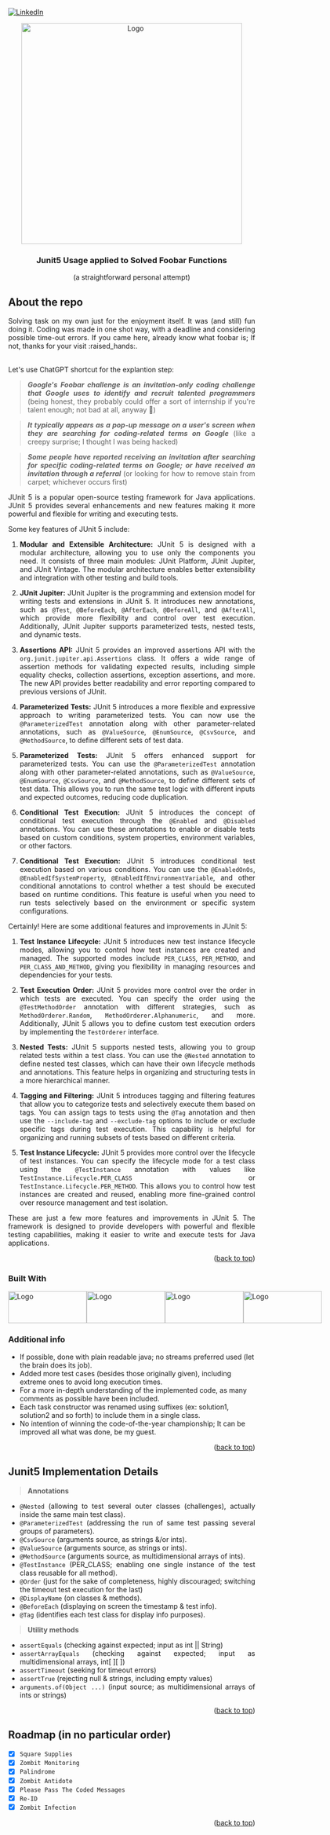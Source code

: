 [![LinkedIn][linkedin-shield]][linkedin-url]

<!-- PROJECT LOGO -->
<div align="center">
  <a align="center">
    <img src="https://user-images.githubusercontent.com/53323058/273491246-3129bbb6-670a-49dc-a43c-87937bca67a2.png" alt="Logo" width="450">
  </a>
  <h3 align="center">Junit5 Usage applied to Solved Foobar Functions</h3>
  <p align="center">
     (a straightforward personal attempt)
  </p>
</div>

<!-- ABOUT THE REPO -->
## About the repo

<div align="justify">
Solving task on my own just for the enjoyment itself. It was (and still) fun doing it. Coding was made in one shot way, with a deadline and considering possible time-out errors. If you came here, already know what foobar is; If not, thanks for your visit :raised_hands:. <br /> <br />

  Let's use ChatGPT shortcut for the explantion step: 
  
> **_Google's Foobar challenge is an invitation-only coding challenge that Google uses to identify and recruit talented programmers_** (being honest, they probably could offer a sort of internship if you're talent enough; not bad at all, anyway :muscle:)

> **_It typically appears as a pop-up message on a user's screen when they are searching for coding-related terms on Google_** (like a creepy surprise; I thought I was being hacked)

> **_Some people have reported receiving an invitation after searching for specific coding-related terms on Google; or have received an invitation through a referral_** (or looking for how to remove stain from carpet; whichever occurs first)






   JUnit 5 is a popular open-source testing framework for Java applications. JUnit 5 provides several enhancements and new features making it more powerful and flexible for writing and executing tests.

Some key features of JUnit 5 include:

1. **Modular and Extensible Architecture:** JUnit 5 is designed with a modular architecture, allowing you to use only the components you need. It consists of three main modules: JUnit Platform, JUnit Jupiter, and JUnit Vintage. The modular architecture enables better extensibility and integration with other testing and build tools.

2. **JUnit Jupiter:** JUnit Jupiter is the programming and extension model for writing tests and extensions in JUnit 5. It introduces new annotations, such as `@Test`, `@BeforeEach`, `@AfterEach`, `@BeforeAll`, and `@AfterAll`, which provide more flexibility and control over test execution. Additionally, JUnit Jupiter supports parameterized tests, nested tests, and dynamic tests.

3. **Assertions API:** JUnit 5 provides an improved assertions API with the `org.junit.jupiter.api.Assertions` class. It offers a wide range of assertion methods for validating expected results, including simple equality checks, collection assertions, exception assertions, and more. The new API provides better readability and error reporting compared to previous versions of JUnit.

4. **Parameterized Tests:** JUnit 5 introduces a more flexible and expressive approach to writing parameterized tests. You can now use the `@ParameterizedTest` annotation along with other parameter-related annotations, such as `@ValueSource`, `@EnumSource`, `@CsvSource`, and `@MethodSource`, to define different sets of test data.

3. **Parameterized Tests:** JUnit 5 offers enhanced support for parameterized tests. You can use the `@ParameterizedTest` annotation along with other parameter-related annotations, such as `@ValueSource`, `@EnumSource`, `@CsvSource`, and `@MethodSource`, to define different sets of test data. This allows you to run the same test logic with different inputs and expected outcomes, reducing code duplication.
   
6. **Conditional Test Execution:** JUnit 5 introduces the concept of conditional test execution through the `@Enabled` and `@Disabled` annotations. You can use these annotations to enable or disable tests based on custom conditions, system properties, environment variables, or other factors.

5. **Conditional Test Execution:** JUnit 5 introduces conditional test execution based on various conditions. You can use the `@EnabledOnOs`, `@EnabledIfSystemProperty`, `@EnabledIfEnvironmentVariable`, and other conditional annotations to control whether a test should be executed based on runtime conditions. This feature is useful when you need to run tests selectively based on the environment or specific system configurations.

Certainly! Here are some additional features and improvements in JUnit 5:

1. **Test Instance Lifecycle:** JUnit 5 introduces new test instance lifecycle modes, allowing you to control how test instances are created and managed. The supported modes include `PER_CLASS`, `PER_METHOD`, and `PER_CLASS_AND_METHOD`, giving you flexibility in managing resources and dependencies for your tests.

2. **Test Execution Order:** JUnit 5 provides more control over the order in which tests are executed. You can specify the order using the `@TestMethodOrder` annotation with different strategies, such as `MethodOrderer.Random`, `MethodOrderer.Alphanumeric`, and more. Additionally, JUnit 5 allows you to define custom test execution orders by implementing the `TestOrderer` interface.


4. **Nested Tests:** JUnit 5 supports nested tests, allowing you to group related tests within a test class. You can use the `@Nested` annotation to define nested test classes, which can have their own lifecycle methods and annotations. This feature helps in organizing and structuring tests in a more hierarchical manner.


1. **Tagging and Filtering:** JUnit 5 introduces tagging and filtering features that allow you to categorize tests and selectively execute them based on tags. You can assign tags to tests using the `@Tag` annotation and then use the `--include-tag` and `--exclude-tag` options to include or exclude specific tags during test execution. This capability is helpful for organizing and running subsets of tests based on different criteria.


4. **Test Instance Lifecycle:** JUnit 5 provides more control over the lifecycle of test instances. You can specify the lifecycle mode for a test class using the `@TestInstance` annotation with values like `TestInstance.Lifecycle.PER_CLASS` or `TestInstance.Lifecycle.PER_METHOD`. This allows you to control how test instances are created and reused, enabling more fine-grained control over resource management and test isolation.





These are just a few more features and improvements in JUnit 5. The framework is designed to provide developers with powerful and flexible testing capabilities, making it easier to write and execute tests for Java applications.


</div>

<p align="right">(<a href="#readme-top">back to top</a>)</p>

### Built With

<div style="display: flex; flex-direction: row; align=center">
  <a href="https://www.java.com/en/">
    <img class="img"src="https://user-images.githubusercontent.com/53323058/273763700-87da1703-8aaa-473a-82a7-595478683383.png" alt="Logo" width="160" height="65"/>
  </a>
  <a href="https://junit.org/junit5/">
    <img class="img"src="https://user-images.githubusercontent.com/53323058/273760886-5dd75127-437e-478e-9cae-3d28e3d89149.png" alt="Logo" width="160" height="65"/>
  </a>
  <a href="https://maven.apache.org/">
    <img class="img"src="https://user-images.githubusercontent.com/53323058/230741096-33c1b8ab-1ec8-4364-b877-09aaa7df0fcd.png" alt="Logo" width="160" height="65"/>
  </a> 
  <a href="https://netbeans.apache.org/">
    <img class="img"src="https://user-images.githubusercontent.com/53323058/273762946-9cd1d557-5ac2-4dd4-898f-9e0e369ecd72.png" alt="Logo" width="160" height="65"/>
  </a>
</div>

### Additional info

* If possible, done with plain readable java; no streams preferred used (let the brain does its job).
* Added more test cases (besides those originally given), including extreme ones to avoid long execution times.
* For a more in-depth understanding of the implemented code, as many comments as possible have been included.
* Each task constructor was renamed using suffixes (ex: solution1, solution2 and so forth) to include them in a single class.
* No intention of winning the code-of-the-year championship; It can be improved all what was done, be my guest.
 
</div>

<p align="right">(<a href="#readme-top">back to top</a>)</p>

<!-- SUMMARY -->
## Junit5 Implementation Details 

<div align="justify">

> **Annotations**
* `@Nested` (allowing to test several outer classes (challenges), actually inside the same main test class).
* `@ParameterizedTest` (addressing the run of same test passing several groups of parameters).
* `@CsvSource` (arguments source, as strings &/or ints).
* `@ValueSource` (arguments source, as strings or ints).
* `@MethodSource` (arguments source, as multidimensional arrays of ints).
* `@TestInstance` (PER_CLASS; enabling one single instance of the test class reusable for all method).
* `@Order` (just for the sake of completeness, highly discouraged; switching the timeout test execution for the last)
* `@DisplayName` (on classes & methods).
* `@BeforeEach` (displaying on screen the timestamp & test info).
* `@Tag` (identifies each test class for display info purposes).

> **Utility methods**
* `assertEquals` (checking against expected; input as int || String)
* `assertArrayEquals` (checking against expected; input as multidimensional arrays, int[ ][ ])
* `assertTimeout` (seeking for timeout errors)
* `assertTrue` (rejecting null & strings, including empty values)
* `arguments.of(Object ...)` (input source; as multidimensional arrays of ints or strings)
                                
</div>

<p align="right">(<a href="#readme-top">back to top</a>)</p>

<!-- ROADMAP -->
## Roadmap (in no particular order)

- [x] `Square Supplies`
- [x] `Zombit Monitoring`
- [x] `Palindrome`
- [x] `Zombit Antidote`
- [x] `Please Pass The Coded Messages`
- [x] `Re-ID`
- [x] `Zombit Infection`

<p align="right">(<a href="#readme-top">back to top</a>)</p>

<!-- MARKDOWN LINKS & IMAGES -->
<!-- https://www.markdownguide.org/basic-syntax/#reference-style-links -->
[linkedin-shield]: https://user-images.githubusercontent.com/53323058/230575198-fa1acbf4-8f82-4d8e-b245-3979276bc240.png
[linkedin-url]: https://linkedin.com/in/
 
